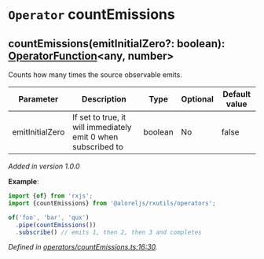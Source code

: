 # `Operator` countEmissions

## countEmissions(emitInitialZero?: boolean): [OperatorFunction](https://rxjs.dev/api/index/interface/OperatorFunction)\<any, number>

Counts how many times the source observable emits.

| **Parameter** | **Description** | **Type** | **Optional** | **Default value** |
|---------------|-----------------|----------|--------------|-------------------|
| emitInitialZero | If set to true, it will immediately emit 0 when subscribed to | <span>boolean</span> | No | false |

*Added in version 1.0.0*

**Example**:
```typescript
import {of} from 'rxjs';
import {countEmissions} from '@aloreljs/rxutils/operators';

of('foo', 'bar', 'qux')
  .pipe(countEmissions())
  .subscribe() // emits 1, then 2, then 3 and completes
```

*Defined in [operators/countEmissions.ts:16:30](https://github.com/Alorel/rxutils/blob/6924a2a/projects/rxutils/operators/countEmissions.ts#L16).*